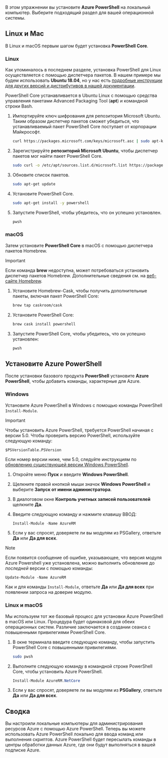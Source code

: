 В этом упражнении вы установите **Azure PowerShell** на локальный компьютер. Выберите подходящий раздел для вашей операционной системы.

## <a name="linux-and-mac"></a>Linux и Mac
В Linux и macOS первым шагом будет установка **PowerShell Core**.

### <a name="linux"></a>Linux
Как упоминалось в последнем разделе, установка PowerShell для Linux осуществляется с помощью диспетчера пакетов. В нашем примере мы будем использовать **Ubuntu 18.04**, но у нас есть [подробные инструкции для других версий и дистрибутивов в нашей документации](https://docs.microsoft.com/powershell/scripting/setup/installing-powershell-core-on-linux).

PowerShell Core устанавливается в Ubuntu Linux с помощью средства управления пакетами Advanced Packaging Tool (**apt**) и командной строки Bash. 

1. Импортируйте ключ шифрования для репозитория Microsoft Ubuntu. Таким образом диспетчер пакетов сможет убедиться, что устанавливаемый пакет PowerShell Core поступает от корпорации Майкрософт.

    ```bash
    curl https://packages.microsoft.com/keys/microsoft.asc | sudo apt-key add -
    ```
1. Зарегистрируйте **репозиторий Microsoft Ubuntu**, чтобы диспетчер пакетов мог найти пакет PowerShell Core.

    ```bash
    sudo curl -o /etc/apt/sources.list.d/microsoft.list https://packages.microsoft.com/config/ubuntu/18.04/prod.list
    ```

1. Обновите список пакетов.

    ```bash
    sudo apt-get update
    ```

1. Установите PowerShell Core.

    ```bash
    sudo apt-get install -y powershell
    ```

1. Запустите PowerShell, чтобы убедитесь, что он успешно установлен.

    ```bash
    pwsh
    ```

### <a name="macos"></a>macOS
Затем установите **PowerShell Core** в macOS с помощью диспетчера пакетов Homebrew.

> [!IMPORTANT]
> Если команда **brew** недоступна, может потребоваться установить диспетчер пакетов Homebrew. Дополнительные сведения см. на [веб-сайте Homebrew](https://brew.sh/).

1. Установите Homebrew-Cask, чтобы получить дополнительные пакеты, включая пакет PowerShell Core:

    ```bash
    brew tap caskroom/cask
    ```
1. Установите PowerShell Core:

    ```bash
    brew cask install powershell
    ```

1. Запустите PowerShell Core, чтобы убедитесь, что он успешно установлен:

    ```bash
    pwsh
    ```

## <a name="install-azure-powershell"></a>Установите Azure PowerShell
После установки базового продукта **PowerShell** установите **Azure PowerShell**, чтобы добавить команды, характерные для Azure.

### <a name="windows"></a>Windows
Установите Azure PowerShell в Windows с помощью команды PowerShell `Install-Module`.

> [!IMPORTANT]
> Чтобы установить Azure PowerShell, требуется PowerShell начиная с версии 5.0. Чтобы проверить версию PowerShell, используйте следующую команду: 
>
> `$PSVersionTable.PSVersion` 
>
>Если номер версии ниже, чем 5.0, следуйте инструкциям по [обновлению существующей версии Windows PowerShell](https://docs.microsoft.com/powershell/scripting/setup/installing-windows-powershell?view=powershell-6#upgrading-existing-windows-powershell).

1. Откройте меню **Пуск** и введите **Windows PowerShell**.
2. Щелкните правой кнопкой мыши значок **Windows PowerShell** и выберите **Запуск от имени администратора**.
3. В диалоговом окне **Контроль учетных записей пользователей** щелкните **Да**.
4. Введите следующую команду и нажмите клавишу ВВОД:

    ```powershell
    Install-Module -Name AzureRM
    ```
5. Если у вас спросят, доверяете ли вы модулям из PSGallery, ответьте **Да** или **Да для всех**.

> [!NOTE]
> Если появится сообщение об ошибке, указывающее, что версия модуля Azure Powershell уже установлена, можно выполнить обновление до _последней_ версии с помощью команды:
> 
> `Update-Module -Name AzureRM`
> 
> Как и для команды `Install-Module`, ответьте **Да** или **Да для всех** при появлении запроса на доверие модулю.

### <a name="linux-or-macos"></a>Linux и macOS
Мы используем тот же базовый процесс для установки Azure PowerShell в macOS или Linux. Процедура будет одинаковой для обеих операционных систем. Различие заключается в создании сеанса с повышенными привилегиями PowerShell Core.

1. В окне терминала введите следующую команду, чтобы запустить PowerShell Core с повышенными привилегиями.

    ```bash
    sudo pwsh
    ```

1. Выполните следующую команду в командной строке PowerShell Core, чтобы установить Azure PowerShell.

    ```powershell
    Install-Module AzureRM.NetCore
    ```

1. Если у вас спросят, доверяете ли вы модулям из **PSGallery**, ответьте **Да** или **Да для всех**.

## <a name="summary"></a>Сводка
Вы настроили локальные компьютеры для администрирования ресурсов Azure с помощью Azure PowerShell. Теперь вы можете использовать Azure PowerShell локально для ввода команд или выполнения скриптов. Azure PowerShell будет пересылать команды в центры обработки данных Azure, где они будут выполняться в вашей подписке Azure.